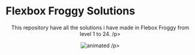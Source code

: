 # Flexbox Froggy Solutions

<p align="center">
This repository have all the solutions i have made in Flebox Froggy from level 1 to 24.
/p>

  
<p align="center">
  <img src="https://user-images.githubusercontent.com/106592392/180084320-a9d2201f-f000-4c32-a9f5-90b89f8fae70.gif" alt="animated" />
/p>
